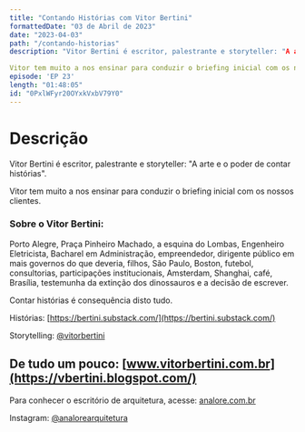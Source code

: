 ```yaml
---
title: "Contando Histórias com Vitor Bertini"
formattedDate: "03 de Abril de 2023"
date: "2023-04-03"
path: "/contando-historias"
description: "Vitor Bertini é escritor, palestrante e storyteller: "A arte e o poder de contar histórias". 

Vitor tem muito a nos ensinar para conduzir o briefing inicial com os nossos clientes."
episode: 'EP 23'
length: "01:48:05"
id: "0PxlWFyr20OYxkVxbV79Y0"
---
```


# Descrição

Vitor Bertini é escritor, palestrante e storyteller: "A arte e o poder de contar histórias".

Vitor tem muito a nos ensinar para conduzir o briefing inicial com os nossos clientes.


### Sobre o Vitor Bertini:

Porto Alegre, Praça Pinheiro Machado, a esquina do Lombas, Engenheiro Eletricista, Bacharel em Administração, empreendedor, dirigente público em mais governos do que deveria, filhos, São Paulo, Boston, futebol, consultorias, participações institucionais, Amsterdam, Shanghai, café, Brasília, testemunha da extinção dos dinossauros e a decisão de escrever.

Contar histórias é consequência disto tudo.


Histórias: [https://bertini.substack.com/](https://bertini.substack.com/)

Storytelling: [@vitorbertini](https://www.linkedin.com/in/vitorbertini/)

De tudo um pouco: [www.vitorbertini.com.br](https://vbertini.blogspot.com/)
---

Para conhecer o escritório de arquitetura, acesse: [analore.com.br](https://www.analore.com.br/)

Instagram: [@analorearquitetura](https://www.instagram.com/analorearquitetura)


